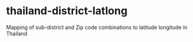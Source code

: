 # thailand-district-latlong
Mapping of sub-district and Zip code combinations to latitude longitude in Thailand

